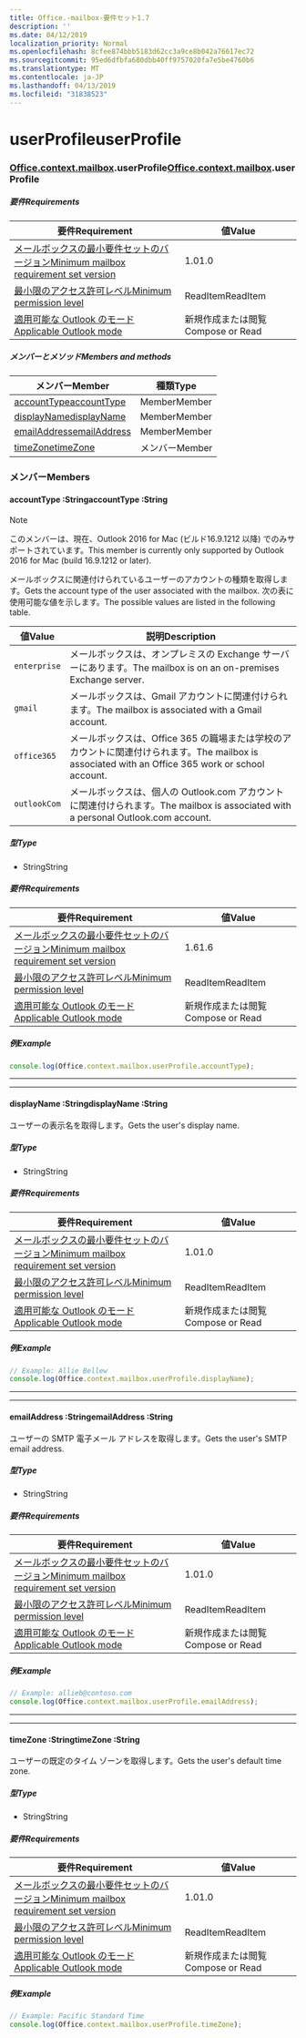 ```yaml
---
title: Office.-mailbox-要件セット1.7
description: ''
ms.date: 04/12/2019
localization_priority: Normal
ms.openlocfilehash: 8cfee874bbb5183d62cc3a9ce8b042a76617ec72
ms.sourcegitcommit: 95ed6dfbfa680dbb40ff9757020fa7e5be4760b6
ms.translationtype: MT
ms.contentlocale: ja-JP
ms.lasthandoff: 04/13/2019
ms.locfileid: "31838523"
---
```

# <a name="userprofile"></a><span data-ttu-id="200fb-102">userProfile</span><span class="sxs-lookup"><span data-stu-id="200fb-102">userProfile</span></span>

### <a name="officeofficemdcontextofficecontextmdmailboxofficecontextmailboxmduserprofile"></a><span data-ttu-id="200fb-103">[Office](Office.md)[.context](Office.context.md)[.mailbox](Office.context.mailbox.md).userProfile</span><span class="sxs-lookup"><span data-stu-id="200fb-103">[Office](Office.md)[.context](Office.context.md)[.mailbox](Office.context.mailbox.md).userProfile</span></span>

##### <a name="requirements"></a><span data-ttu-id="200fb-104">要件</span><span class="sxs-lookup"><span data-stu-id="200fb-104">Requirements</span></span>

|<span data-ttu-id="200fb-105">要件</span><span class="sxs-lookup"><span data-stu-id="200fb-105">Requirement</span></span>| <span data-ttu-id="200fb-106">値</span><span class="sxs-lookup"><span data-stu-id="200fb-106">Value</span></span>|
|---|---|
|[<span data-ttu-id="200fb-107">メールボックスの最小要件セットのバージョン</span><span class="sxs-lookup"><span data-stu-id="200fb-107">Minimum mailbox requirement set version</span></span>](/office/dev/add-ins/reference/requirement-sets/outlook-api-requirement-sets)| <span data-ttu-id="200fb-108">1.0</span><span class="sxs-lookup"><span data-stu-id="200fb-108">1.0</span></span>|
|[<span data-ttu-id="200fb-109">最小限のアクセス許可レベル</span><span class="sxs-lookup"><span data-stu-id="200fb-109">Minimum permission level</span></span>](/outlook/add-ins/understanding-outlook-add-in-permissions)| <span data-ttu-id="200fb-110">ReadItem</span><span class="sxs-lookup"><span data-stu-id="200fb-110">ReadItem</span></span>|
|[<span data-ttu-id="200fb-111">適用可能な Outlook のモード</span><span class="sxs-lookup"><span data-stu-id="200fb-111">Applicable Outlook mode</span></span>](/outlook/add-ins/#extension-points)| <span data-ttu-id="200fb-112">新規作成または閲覧</span><span class="sxs-lookup"><span data-stu-id="200fb-112">Compose or Read</span></span>|

##### <a name="members-and-methods"></a><span data-ttu-id="200fb-113">メンバーとメソッド</span><span class="sxs-lookup"><span data-stu-id="200fb-113">Members and methods</span></span>

| <span data-ttu-id="200fb-114">メンバー</span><span class="sxs-lookup"><span data-stu-id="200fb-114">Member</span></span> | <span data-ttu-id="200fb-115">種類</span><span class="sxs-lookup"><span data-stu-id="200fb-115">Type</span></span> |
|--------|------|
| [<span data-ttu-id="200fb-116">accountType</span><span class="sxs-lookup"><span data-stu-id="200fb-116">accountType</span></span>](#accounttype-string) | <span data-ttu-id="200fb-117">Member</span><span class="sxs-lookup"><span data-stu-id="200fb-117">Member</span></span> |
| [<span data-ttu-id="200fb-118">displayName</span><span class="sxs-lookup"><span data-stu-id="200fb-118">displayName</span></span>](#displayname-string) | <span data-ttu-id="200fb-119">Member</span><span class="sxs-lookup"><span data-stu-id="200fb-119">Member</span></span> |
| [<span data-ttu-id="200fb-120">emailAddress</span><span class="sxs-lookup"><span data-stu-id="200fb-120">emailAddress</span></span>](#emailaddress-string) | <span data-ttu-id="200fb-121">Member</span><span class="sxs-lookup"><span data-stu-id="200fb-121">Member</span></span> |
| [<span data-ttu-id="200fb-122">timeZone</span><span class="sxs-lookup"><span data-stu-id="200fb-122">timeZone</span></span>](#timezone-string) | <span data-ttu-id="200fb-123">メンバー</span><span class="sxs-lookup"><span data-stu-id="200fb-123">Member</span></span> |

### <a name="members"></a><span data-ttu-id="200fb-124">メンバー</span><span class="sxs-lookup"><span data-stu-id="200fb-124">Members</span></span>

####  <a name="accounttype-string"></a><span data-ttu-id="200fb-125">accountType :String</span><span class="sxs-lookup"><span data-stu-id="200fb-125">accountType :String</span></span>

> [!NOTE]
> <span data-ttu-id="200fb-126">このメンバーは、現在、Outlook 2016 for Mac (ビルド16.9.1212 以降) でのみサポートされています。</span><span class="sxs-lookup"><span data-stu-id="200fb-126">This member is currently only supported by Outlook 2016 for Mac (build 16.9.1212 or later).</span></span>

<span data-ttu-id="200fb-127">メールボックスに関連付けられているユーザーのアカウントの種類を取得します。</span><span class="sxs-lookup"><span data-stu-id="200fb-127">Gets the account type of the user associated with the mailbox.</span></span> <span data-ttu-id="200fb-128">次の表に使用可能な値を示します。</span><span class="sxs-lookup"><span data-stu-id="200fb-128">The possible values are listed in the following table.</span></span>

| <span data-ttu-id="200fb-129">値</span><span class="sxs-lookup"><span data-stu-id="200fb-129">Value</span></span> | <span data-ttu-id="200fb-130">説明</span><span class="sxs-lookup"><span data-stu-id="200fb-130">Description</span></span> |
|-------|-------------|
| `enterprise` | <span data-ttu-id="200fb-131">メールボックスは、オンプレミスの Exchange サーバーにあります。</span><span class="sxs-lookup"><span data-stu-id="200fb-131">The mailbox is on an on-premises Exchange server.</span></span> |
| `gmail` | <span data-ttu-id="200fb-132">メールボックスは、Gmail アカウントに関連付けられます。</span><span class="sxs-lookup"><span data-stu-id="200fb-132">The mailbox is associated with a Gmail account.</span></span> |
| `office365` | <span data-ttu-id="200fb-133">メールボックスは、Office 365 の職場または学校のアカウントに関連付けられます。</span><span class="sxs-lookup"><span data-stu-id="200fb-133">The mailbox is associated with an Office 365 work or school account.</span></span> |
| `outlookCom` | <span data-ttu-id="200fb-134">メールボックスは、個人の Outlook.com アカウントに関連付けられます。</span><span class="sxs-lookup"><span data-stu-id="200fb-134">The mailbox is associated with a personal Outlook.com account.</span></span> |

##### <a name="type"></a><span data-ttu-id="200fb-135">型</span><span class="sxs-lookup"><span data-stu-id="200fb-135">Type</span></span>

*   <span data-ttu-id="200fb-136">String</span><span class="sxs-lookup"><span data-stu-id="200fb-136">String</span></span>

##### <a name="requirements"></a><span data-ttu-id="200fb-137">要件</span><span class="sxs-lookup"><span data-stu-id="200fb-137">Requirements</span></span>

|<span data-ttu-id="200fb-138">要件</span><span class="sxs-lookup"><span data-stu-id="200fb-138">Requirement</span></span>| <span data-ttu-id="200fb-139">値</span><span class="sxs-lookup"><span data-stu-id="200fb-139">Value</span></span>|
|---|---|
|[<span data-ttu-id="200fb-140">メールボックスの最小要件セットのバージョン</span><span class="sxs-lookup"><span data-stu-id="200fb-140">Minimum mailbox requirement set version</span></span>](/office/dev/add-ins/reference/requirement-sets/outlook-api-requirement-sets)| <span data-ttu-id="200fb-141">1.6</span><span class="sxs-lookup"><span data-stu-id="200fb-141">1.6</span></span> |
|[<span data-ttu-id="200fb-142">最小限のアクセス許可レベル</span><span class="sxs-lookup"><span data-stu-id="200fb-142">Minimum permission level</span></span>](/outlook/add-ins/understanding-outlook-add-in-permissions)| <span data-ttu-id="200fb-143">ReadItem</span><span class="sxs-lookup"><span data-stu-id="200fb-143">ReadItem</span></span>|
|[<span data-ttu-id="200fb-144">適用可能な Outlook のモード</span><span class="sxs-lookup"><span data-stu-id="200fb-144">Applicable Outlook mode</span></span>](/outlook/add-ins/#extension-points)| <span data-ttu-id="200fb-145">新規作成または閲覧</span><span class="sxs-lookup"><span data-stu-id="200fb-145">Compose or Read</span></span>|

##### <a name="example"></a><span data-ttu-id="200fb-146">例</span><span class="sxs-lookup"><span data-stu-id="200fb-146">Example</span></span>

```javascript
console.log(Office.context.mailbox.userProfile.accountType);
```

---
---

####  <a name="displayname-string"></a><span data-ttu-id="200fb-147">displayName :String</span><span class="sxs-lookup"><span data-stu-id="200fb-147">displayName :String</span></span>

<span data-ttu-id="200fb-148">ユーザーの表示名を取得します。</span><span class="sxs-lookup"><span data-stu-id="200fb-148">Gets the user's display name.</span></span>

##### <a name="type"></a><span data-ttu-id="200fb-149">型</span><span class="sxs-lookup"><span data-stu-id="200fb-149">Type</span></span>

*   <span data-ttu-id="200fb-150">String</span><span class="sxs-lookup"><span data-stu-id="200fb-150">String</span></span>

##### <a name="requirements"></a><span data-ttu-id="200fb-151">要件</span><span class="sxs-lookup"><span data-stu-id="200fb-151">Requirements</span></span>

|<span data-ttu-id="200fb-152">要件</span><span class="sxs-lookup"><span data-stu-id="200fb-152">Requirement</span></span>| <span data-ttu-id="200fb-153">値</span><span class="sxs-lookup"><span data-stu-id="200fb-153">Value</span></span>|
|---|---|
|[<span data-ttu-id="200fb-154">メールボックスの最小要件セットのバージョン</span><span class="sxs-lookup"><span data-stu-id="200fb-154">Minimum mailbox requirement set version</span></span>](/office/dev/add-ins/reference/requirement-sets/outlook-api-requirement-sets)| <span data-ttu-id="200fb-155">1.0</span><span class="sxs-lookup"><span data-stu-id="200fb-155">1.0</span></span>|
|[<span data-ttu-id="200fb-156">最小限のアクセス許可レベル</span><span class="sxs-lookup"><span data-stu-id="200fb-156">Minimum permission level</span></span>](/outlook/add-ins/understanding-outlook-add-in-permissions)| <span data-ttu-id="200fb-157">ReadItem</span><span class="sxs-lookup"><span data-stu-id="200fb-157">ReadItem</span></span>|
|[<span data-ttu-id="200fb-158">適用可能な Outlook のモード</span><span class="sxs-lookup"><span data-stu-id="200fb-158">Applicable Outlook mode</span></span>](/outlook/add-ins/#extension-points)| <span data-ttu-id="200fb-159">新規作成または閲覧</span><span class="sxs-lookup"><span data-stu-id="200fb-159">Compose or Read</span></span>|

##### <a name="example"></a><span data-ttu-id="200fb-160">例</span><span class="sxs-lookup"><span data-stu-id="200fb-160">Example</span></span>

```javascript
// Example: Allie Bellew
console.log(Office.context.mailbox.userProfile.displayName);
```

---
---

####  <a name="emailaddress-string"></a><span data-ttu-id="200fb-161">emailAddress :String</span><span class="sxs-lookup"><span data-stu-id="200fb-161">emailAddress :String</span></span>

<span data-ttu-id="200fb-162">ユーザーの SMTP 電子メール アドレスを取得します。</span><span class="sxs-lookup"><span data-stu-id="200fb-162">Gets the user's SMTP email address.</span></span>

##### <a name="type"></a><span data-ttu-id="200fb-163">型</span><span class="sxs-lookup"><span data-stu-id="200fb-163">Type</span></span>

*   <span data-ttu-id="200fb-164">String</span><span class="sxs-lookup"><span data-stu-id="200fb-164">String</span></span>

##### <a name="requirements"></a><span data-ttu-id="200fb-165">要件</span><span class="sxs-lookup"><span data-stu-id="200fb-165">Requirements</span></span>

|<span data-ttu-id="200fb-166">要件</span><span class="sxs-lookup"><span data-stu-id="200fb-166">Requirement</span></span>| <span data-ttu-id="200fb-167">値</span><span class="sxs-lookup"><span data-stu-id="200fb-167">Value</span></span>|
|---|---|
|[<span data-ttu-id="200fb-168">メールボックスの最小要件セットのバージョン</span><span class="sxs-lookup"><span data-stu-id="200fb-168">Minimum mailbox requirement set version</span></span>](/office/dev/add-ins/reference/requirement-sets/outlook-api-requirement-sets)| <span data-ttu-id="200fb-169">1.0</span><span class="sxs-lookup"><span data-stu-id="200fb-169">1.0</span></span>|
|[<span data-ttu-id="200fb-170">最小限のアクセス許可レベル</span><span class="sxs-lookup"><span data-stu-id="200fb-170">Minimum permission level</span></span>](/outlook/add-ins/understanding-outlook-add-in-permissions)| <span data-ttu-id="200fb-171">ReadItem</span><span class="sxs-lookup"><span data-stu-id="200fb-171">ReadItem</span></span>|
|[<span data-ttu-id="200fb-172">適用可能な Outlook のモード</span><span class="sxs-lookup"><span data-stu-id="200fb-172">Applicable Outlook mode</span></span>](/outlook/add-ins/#extension-points)| <span data-ttu-id="200fb-173">新規作成または閲覧</span><span class="sxs-lookup"><span data-stu-id="200fb-173">Compose or Read</span></span>|

##### <a name="example"></a><span data-ttu-id="200fb-174">例</span><span class="sxs-lookup"><span data-stu-id="200fb-174">Example</span></span>

```javascript
// Example: allieb@contoso.com
console.log(Office.context.mailbox.userProfile.emailAddress);
```

---
---

####  <a name="timezone-string"></a><span data-ttu-id="200fb-175">timeZone :String</span><span class="sxs-lookup"><span data-stu-id="200fb-175">timeZone :String</span></span>

<span data-ttu-id="200fb-176">ユーザーの既定のタイム ゾーンを取得します。</span><span class="sxs-lookup"><span data-stu-id="200fb-176">Gets the user's default time zone.</span></span>

##### <a name="type"></a><span data-ttu-id="200fb-177">型</span><span class="sxs-lookup"><span data-stu-id="200fb-177">Type</span></span>

*   <span data-ttu-id="200fb-178">String</span><span class="sxs-lookup"><span data-stu-id="200fb-178">String</span></span>

##### <a name="requirements"></a><span data-ttu-id="200fb-179">要件</span><span class="sxs-lookup"><span data-stu-id="200fb-179">Requirements</span></span>

|<span data-ttu-id="200fb-180">要件</span><span class="sxs-lookup"><span data-stu-id="200fb-180">Requirement</span></span>| <span data-ttu-id="200fb-181">値</span><span class="sxs-lookup"><span data-stu-id="200fb-181">Value</span></span>|
|---|---|
|[<span data-ttu-id="200fb-182">メールボックスの最小要件セットのバージョン</span><span class="sxs-lookup"><span data-stu-id="200fb-182">Minimum mailbox requirement set version</span></span>](/office/dev/add-ins/reference/requirement-sets/outlook-api-requirement-sets)| <span data-ttu-id="200fb-183">1.0</span><span class="sxs-lookup"><span data-stu-id="200fb-183">1.0</span></span>|
|[<span data-ttu-id="200fb-184">最小限のアクセス許可レベル</span><span class="sxs-lookup"><span data-stu-id="200fb-184">Minimum permission level</span></span>](/outlook/add-ins/understanding-outlook-add-in-permissions)| <span data-ttu-id="200fb-185">ReadItem</span><span class="sxs-lookup"><span data-stu-id="200fb-185">ReadItem</span></span>|
|[<span data-ttu-id="200fb-186">適用可能な Outlook のモード</span><span class="sxs-lookup"><span data-stu-id="200fb-186">Applicable Outlook mode</span></span>](/outlook/add-ins/#extension-points)| <span data-ttu-id="200fb-187">新規作成または閲覧</span><span class="sxs-lookup"><span data-stu-id="200fb-187">Compose or Read</span></span>|

##### <a name="example"></a><span data-ttu-id="200fb-188">例</span><span class="sxs-lookup"><span data-stu-id="200fb-188">Example</span></span>

```javascript
// Example: Pacific Standard Time
console.log(Office.context.mailbox.userProfile.timeZone);
```
